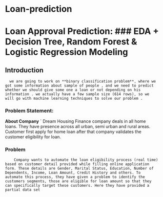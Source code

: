 # Loan-prediction
# Loan Approval Prediction:  ### EDA + Decision Tree, Random Forest &amp; Logistic Regression Modeling  
## Introduction 
      we are going to work on **binary classification problem**, where we got some information about sample of people , and we need to predict whether we should give some one a loan or not depending on his information . we actually have a few sample size (614 rows), so we will go with machine learning techniques to solve our problem .
### Problem Statement: 
__About Company__ 
     ` Dream Housing Finance company deals in all home loans. They have presence across all urban, semi urban and rural areas. Customer first apply for home loan after that company validates the customer eligibility for loan.
### __Problem__ 
        Company wants to automate the loan eligibility process (real time) based on customer detail provided while filling online application form. These details are Gender, Marital Status, Education, Number of Dependents, Income, Loan Amount, Credit History and others. To automate this process, they have given a problem to identify the customers segments, those are eligible for loan amount so that they can specifically target these customers. Here they have provided a partial data set
